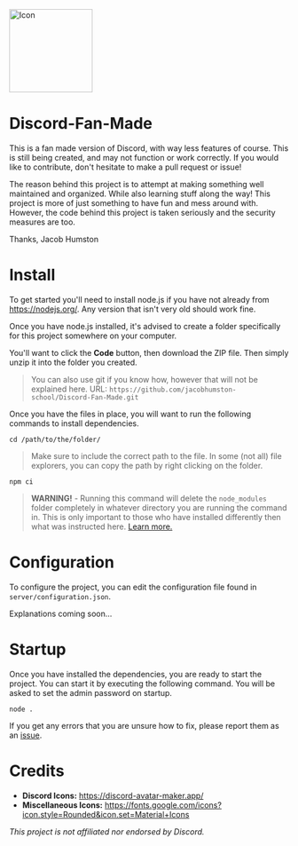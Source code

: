 <picture>
  <source media="(prefers-color-scheme: dark)" srcset="client/assets/images/icon/white.png" height="150px" width="150px">
  <source media="(prefers-color-scheme: light)" srcset="client/assets/images/icon/white.png" height="150px" width="150px">
  <img alt="Icon">
</picture>

# Discord-Fan-Made

This is a fan made version of Discord, with way less features of course. This is still being created, and may not function or work correctly. If you would like to contribute, don't hesitate to make a pull request or issue!

The reason behind this project is to attempt at making something well maintained and organized. While also learning stuff along the way! This project is more of just something to have fun and mess around with. However, the code behind this project is taken seriously and the security measures are too.

Thanks, Jacob Humston

# Install

To get started you'll need to install node.js if you have not already from https://nodejs.org/. Any version that isn't very old should work fine.

Once you have node.js installed, it's advised to create a folder specifically for this project somewhere on your computer.

You'll want to click the **Code** button, then download the ZIP file. Then simply unzip it into the folder you created.
> You can also use git if you know how, however that will not be explained here. URL: `https://github.com/jacobhumston-school/Discord-Fan-Made.git`

Once you have the files in place, you will want to run the following commands to install dependencies.

```shell
cd /path/to/the/folder/
```
> Make sure to include the correct path to the file. In some (not all) file explorers, you can copy the path by right clicking on the folder.

```shell
npm ci
```
> **WARNING!** - Running this command will delete the `node_modules` folder completely in whatever directory you are running the command in. This is only important to those who have installed differently then what was instructed here. [Learn more.](https://docs.npmjs.com/cli/v9/commands/npm-ci)

# Configuration 

To configure the project, you can edit the configuration file found in `server/configuration.json`.

Explanations coming soon...

# Startup

Once you have installed the dependencies, you are ready to start the project. You can start it by executing the following command. You will be asked to set the admin password on startup.

```shell
node .
```

If you get any errors that you are unsure how to fix, please report them as an [issue](https://github.com/jacobhumston-school/Discord-Fan-Made/issues/new).


# Credits

- **Discord Icons:** https://discord-avatar-maker.app/
- **Miscellaneous Icons:** https://fonts.google.com/icons?icon.style=Rounded&icon.set=Material+Icons

*This project is not affiliated nor endorsed by Discord.*
